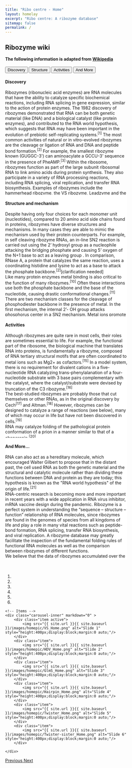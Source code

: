 ```yaml
---
title: "Ribo centre - Home"
layout: homelay
excerpt: "Ribo centre: A ribozyme database"
sitemap: false
permalink: /
---
```




## Ribozyme wiki

**The following information is adapted from [Wikipedia](https://en.wikipedia.org/)**

<script src="https://ajax.googleapis.com/ajax/libs/jquery/2.1.3/jquery.min.js"></script><br>
<!--<script type="text/javascript" src="{{ site.url }}{{ site.baseurl }}/js/ribozyme.js"></script>-->

<!--<div style="width: 100%;height: 100%; overflow-x:hidden;">-->
<head>
<meta name="viewport" content="width=device-width, initial-scale=1">
<style>
* {box-sizing: border-box}

/* Set height of body and the document to 100% */

/* Style tab links */
.tablink {
  background-color: #0874c4;
  color: black;
  float: left;
  border: none;
  outline: none;
  cursor: pointer;
  padding: 8px 16px;
  font-size: 17px;
  width: 25%;
}
p {
    margin: 0 0 0px;
}
.tablink:hover {
  background-color: #777;
}

/* Style the tab content (and add height:100% for full page content) */
.tabcontent {
  color: black;
  display: none;
  padding: 20px 20px;
  height: 100%;
}

#Home {background-color: white}
#News {background-color: white;}
#Contact {background-color: white;}
#About {background-color: white;}
</style>
</head>
<body>


<button class="tablink" onclick="openPage('Home', this, 'white')">Discovery</button>
<button class="tablink" onclick="openPage('News', this, 'white')" id="defaultOpen">Structure</button>
<button class="tablink" onclick="openPage('Contact', this, 'white')">Activities</button>
<button class="tablink" onclick="openPage('About', this, 'white')">And More</button>

<div id="Home" class="tabcontent" style="width: 100%;height: 400px; overflow-x:hidden;overflow-y: auto;">
  
  <h4>Discovery</h4>
  <p>Ribozymes (ribonucleic acid enzymes) are RNA molecules that have the ability to catalyze specific biochemical reactions, including RNA splicing in gene expression, similar to the action of protein enzymes. The 1982 discovery of ribozymes demonstrated that RNA can be both genetic material (like DNA) and a biological catalyst (like protein enzymes), and contributed to the RNA world hypothesis, which suggests that RNA may have been important in the evolution of prebiotic self-replicating systems.<sup>[1]</sup> The most common activities of natural or in vitro-evolved ribozymes are the cleavage or ligation of RNA and DNA and peptide bond formation.<sup>[2]</sup> For example, the smallest ribozyme known (GUGGC-3') can aminoacylate a GCCU-3' sequence in the presence of PheAMP.<sup>[3]</sup> Within the ribosome, ribozymes function as part of the large subunit ribosomal RNA to link amino acids during protein synthesis. They also participate in a variety of RNA processing reactions, including RNA splicing, viral replication, and transfer RNA biosynthesis. Examples of ribozymes include the hammerhead ribozyme, the VS ribozyme, Leadzyme and the hairpin ribozyme.<br>
  Before the discovery of ribozymes, enzymes, which are defined as catalytic proteins,<sup>[6]</sup> were the only known biological catalysts. In 1967, Carl Woese, Francis Crick, and Leslie Orgel were the first to suggest that RNA could act as a catalyst. This idea was based upon the discovery that RNA can form complex secondary structures.<sup>[7]</sup> These ribozymes were found in the intron of an RNA transcript, which removed itself from the transcript, as well as in the RNA component of the RNase P complex, which is involved in the maturation of pre-tRNAs. In 1989, Thomas R. Cech and Sidney Altman shared the Nobel Prize in chemistry for their "discovery of catalytic properties of RNA."<sup>[8]</sup> The term ribozyme was first introduced by Kelly Kruger et al. in 1982 in a paper published in Cell.<sup>[1]</sup><br>
  It had been a firmly established belief in biology that catalysis was reserved for proteins. However, the idea of RNA catalysis is motivated in part by the old question regarding the origin of life: Which comes first, enzymes that do the work of the cell or nucleic acids that carry the information required to produce the enzymes? The concept of "ribonucleic acids as catalysts" circumvents this problem. RNA, in essence, can be both the chicken and the egg.<sup>[9]</sup><br>
  In the 1980s Thomas Cech, at the University of Colorado at Boulder, was studying the excision of introns in a ribosomal RNA gene in Tetrahymena thermophila. While trying to purify the enzyme responsible for the splicing reaction, he found that the intron could be spliced out in the absence of any added cell extract. As much as they tried, Cech and his colleagues could not identify any protein associated with the splicing reaction. After much work, Cech proposed that the intron sequence portion of the RNA could break and reform phosphodiester bonds. At about the same time, Sidney Altman, a professor at Yale University, was studying the way tRNA molecules are processed in the cell when he and his colleagues isolated an enzyme called RNase-P, which is responsible for conversion of a precursor tRNA into the active tRNA. Much to their surprise, they found that RNase-P contained RNA in addition to protein and that RNA was an essential component of the active enzyme. This was such a foreign idea that they had difficulty publishing their findings. The following year, Altman demonstrated that RNA can act as a catalyst by showing that the RNase-P RNA subunit could catalyze the cleavage of precursor tRNA into active tRNA in the absence of any protein component.<br>
  Since Cech's and Altman's discovery, other investigators have discovered other examples of self-cleaving RNA or catalytic RNA molecules. Many ribozymes have either a hairpin – or hammerhead – shaped active center and a unique secondary structure that allows them to cleave other RNA molecules at specific sequences. It is now possible to make ribozymes that will specifically cleave any RNA molecule. These RNA catalysts may have pharmaceutical applications. For example, a ribozyme has been designed to cleave the RNA of HIV. If such a ribozyme were made by a cell, all incoming virus particles would have their RNA genome cleaved by the ribozyme, which would prevent infection.<br>
  
  You can find more details in <a href="https://www.ribocentre.org/ribozyme/">Ribozyme</a> pages and click the link into the single ribozyme page such as <a href="https://www.ribocentre.org/docs/twister.html">Twister</a>.The page gives the information of research timeline,structure,catalysis and relative publications.<br><br>

  [1] Kruger K, Grabowski PJ, Zaug AJ, Sands J, Gottschling DE, Cech TR (November 1982). "Self-splicing RNA: autoexcision and autocyclization of the ribosomal RNA intervening sequence of Tetrahymena". Cell. 31 (1): 147–157. doi:10.1016/0092-8674(82)90414-7. PMID 6297745. S2CID 14787080.<br>
  [2] Fedor MJ, Williamson JR (May 2005). "The catalytic diversity of RNAs". Nature Reviews. Molecular Cell Biology. 6 (5): 399–412. doi:10.1038/nrm1647. PMID 15956979. S2CID 33304782.<br>
  [3] Yarus M (October 2011). "The meaning of a minuscule ribozyme". Philosophical Transactions of the Royal Society of London. Series B, Biological Sciences. 366 (1580): 2902–2909. doi:10.1098/rstb.2011.0139. PMC 3158920. PMID 21930581.<br>
  [4] Martin LL, Unrau PJ, Müller UF (January 2015). "RNA synthesis by in vitro selected ribozymes for recreating an RNA world". Life. Basel, Switzerland. 5 (1): 247–68. doi:10.3390/life5010247. PMC 4390851. PMID 25610978.<br>
  [5] Hean J, Weinberg MS (2008). "The Hammerhead Ribozyme Revisited: New Biological Insights for the Development of Therapeutic Agents and for Reverse Genomics Applications". In Morris KL (ed.). RNA and the Regulation of Gene Expression: A Hidden Layer of Complexity. Norfolk, England: Caister Academic Press. ISBN 978-1-904455-25-7.<br>
  [6] Enzyme definition Dictionary.com Accessed 6 April 2007<br>
  [7] Woese C (1967). The Genetic Code. New York: Harper and Row.
  [8] The Nobel Prize in Chemistry 1989 was awarded to Thomas R. Cech and Sidney Altman "for their discovery of catalytic properties of RNA".<br>
  [9] Visser CM (1984). "Evolution of biocatalysis 1. Possible pre-genetic-code RNA catalysts which are their own replicase". Origins of Life. 14 (1–4): 291–300. Bibcode:1984OrLi...14..291V. doi:10.1007/BF00933670. PMID 6205343. S2CID 31409366.<br>
  </p>
</div>

<div id="News" class="tabcontent" style="width: 100%;height: 400px; overflow-x:hidden;overflow-y: auto;">
  <h4>Structure and mechanism</h4>
  <p>Despite having only four choices for each monomer unit (nucleotides), compared to 20 amino acid side chains found in proteins, ribozymes have diverse structures and mechanisms. In many cases they are able to mimic the mechanism used by their protein counterparts. For example, in self cleaving ribozyme RNAs, an in-line SN2 reaction is carried out using the 2’ hydroxyl group as a nucleophile attacking the bridging phosphate and causing 5’ oxygen of the N+1 base to act as a leaving group . In comparison, RNase A, a protein that catalyzes the same reaction, uses a coordinating histidine and lysine to act as a base to attack the phosphate backbone.<sup>[2]</sup>[clarification needed]<br>
  Like many protein enzymes metal binding is also critical to the function of many ribozymes.<sup>[10]</sup> Often these interactions use both the phosphate backbone and the base of the nucleotide, causing drastic conformational changes.<sup>[11]</sup> There are two mechanism classes for the cleavage of phosphodiester backbone in the presence of metal. In the first mechanism, the internal 2’- OH group attacks phosphorus center in a SN2 mechanism. Metal ions promote this reaction by first coordinating the phosphate oxygen and later stabling the oxyanion. The second mechanism also follows a SN2 displacement, but the nucleophile comes from water or exogenous hydroxyl groups rather than RNA itself. The smallest ribozyme is UUU, which can promote the cleavage between G and A of the GAAA tetranucleotide via the first mechanism in the presence of Mn2+. The reason why this trinucleotide rather than the complementary tetramer catalyze this reaction may be because the UUU-AAA pairing is the weakest and most flexible trinucleotide among the 64 conformations, which provides the binding site for Mn2+.<sup>[12]</sup><br>
  Phosphoryl transfer can also be catalyzed without metal ions. For example, pancreatic ribonuclease A and hepatitis delta virus(HDV) ribozymes can catalyze the cleavage of RNA backbone through acid-base catalysis without metal ions.<sup>[13]</sup><sup>[14]</sup> Hairpin ribozyme can also catalyze the self-cleavage of RNA without metal ions but the mechanism is still unclear.<sup>[14]</sup><br>
  Ribozyme can also catalyze the formation of peptide bond between adjacent amino acid by lowering the activation entropy.<sup>[13]</sup>
  <br>
  You can find more details in <a href="https://www.ribocentre.org/ribozyme/">Ribozyme</a>and <a href="https://www.ribocentre.org/structure/" target="_blank">Structure</a>pages!<br><br>
  [10]Pyle AM (August 1993). "Ribozymes: a distinct class of metalloenzymes". Science. 261 (5122): 709–714. Bibcode:1993Sci...261..709P. doi:10.1126/science.7688142. PMID 7688142.<br>
  [11] Freisinger E, Sigel RK (2007). "From nucleotides to ribozymes—A comparison of their metal ion binding properties" (PDF). Coord. Chem. Rev. 251 (13–14): 1834–1851. doi:10.1016/j.ccr.2007.03.008.<br>
  [12] Pyle AM (August 1993). "Ribozymes: a distinct class of metalloenzymes". Science. 261 (5122): 709–714. Bibcode:1993Sci...261..709P. doi:10.1126/science.7688142. JSTOR 2882234. PMID 7688142.<br>
  [13] Lilley DM (October 2011). "Mechanisms of RNA catalysis". Philosophical Transactions of the Royal Society of London. Series B, Biological Sciences. 366 (1580): 2910–2917. doi:10.1098/rstb.2011.0132. JSTOR 23035661. PMC 3158914. PMID 21930582.<br>
  [14] Doudna JA, Cech TR (July 2002). "The chemical repertoire of natural ribozymes". Nature. 418 (6894): 222–228.Bibcode:2002Natur.418..222D. doi:10.1038/418222a. PMID 12110898. S2CID 4417095.<br>
  </p> 
</div>

<div id="Contact" class="tabcontent" style="width: 100%;height: 400px; overflow-x:hidden;overflow-y: auto;">
  <h4>Activities</h4>
  <p>Although ribozymes are quite rare in most cells, their roles are sometimes essential to life. For example, the functional part of the ribosome, the biological machine that translates RNA into proteins, is fundamentally a ribozyme, composed of RNA tertiary structural motifs that are often coordinated to metal ions such as Mg2+ as cofactors.<sup>[15]</sup> In a model system, there is no requirement for divalent cations in a five-nucleotide RNA catalyzing trans-phenylalanation of a four-nucleotide substrate with 3 base pairs complementary with the catalyst, where the catalyst/substrate were devised by truncation of the C3 ribozyme.<sup>[16]</sup><br>
  The best-studied ribozymes are probably those that cut themselves or other RNAs, as in the original discovery by Cech<sup>[17]</sup> and Altman.<sup>[18]</sup> However, ribozymes can be designed to catalyze a range of reactions (see below), many of which may occur in life but have not been discovered in cells.<sup>[19]</sup><br>
  RNA may catalyze folding of the pathological protein conformation of a prion in a manner similar to that of a chaperonin.<sup>[20]</sup><br>
  You can find more catalysis details in <a href="https://www.ribocentre.org/catalysis/" target="_blank">Catalysis</a> page!<br><br>

  [15]Ban N, Nissen P, Hansen J, Moore PB, Steitz TA (August 2000). "The complete atomic structure of the large ribosomal subunit at 2.4 A resolution". Science. 289 (5481): 905–920. Bibcode:2000Sci...289..905B. CiteSeerX 10.1.1.58.2271. doi:10.1126/science.289.5481.905. PMID 10937989.<br>
  [16]Turk RM, Chumachenko NV, Yarus M (March 2010). "Multiple translational products from a five-nucleotide ribozyme". Proceedings of the National Academy of Sciences of the United States of America. 107 (10): 4585–4589. Bibcode:2010PNAS..107.4585T. doi:10.1073/pnas.0912895107. PMC 2826339. PMID 20176971.<br>
  [17]Cech TR (August 2000). "Structural biology. The ribosome is a ribozyme". Science. 289 (5481): 878–879. doi:10.1126/science.289.5481.878. PMID 10960319. S2CID 24172338.<br>
  [18]Altman S (August 1990). "Nobel lecture. Enzymatic cleavage of RNA by RNA". Bioscience Reports. 10 (4): 317–337. doi:10.1007/BF01117232. PMID 1701103. S2CID 12733970.<br>
  [19]Walter NG, Engelke DR (October 2002). "Ribozymes: catalytic RNAs that cut things, make things, and do odd and useful jobs". Biologist. 49 (5): 199–203. PMC 3770912. PMID 12391409.<br>
  [20]Supattapone S (June 2004). "Prion protein conversion in vitro". Journal of Molecular Medicine. 82 (6): 348–356. doi:10.1007/s00109-004-0534-3. PMID 15014886. S2CID 24908667.<br></p>
</div>

<div id="About" class="tabcontent" style="width: 100%;height: 400px; overflow-x:hidden;overflow-y: auto;">
  <h4>And More...</h4>
  <p>RNA can also act as a hereditary molecule, which encouraged Walter Gilbert to propose that in the distant past, the cell used RNA as both the genetic material and the structural and catalytic molecule rather than dividing these functions between DNA and protein as they are today; this hypothesis is known as the "RNA world hypothesis" of the origin of life.<sup>[21]</sup><br>
  RNA-centric research is becoming more and more important in recent years with a wide application in RNA virus inhibitor, mRNA vaccine design during the pandemic. Ribozyme is a perfect system in understanding the “sequence – structure – function” relationship of RNA molecules, since ribozymes are found in the genomes of species from all kingdoms of life and play a role in many vital reactions such as peptide-bond formation, RNA splicing, transfer RNA biosynthesis, and viral replication. A ribozyme database may greatly facilitate the inspection of the fundamental folding rules of functional RNA molecules as well as the comparison between ribozymes of different functions.<br>
  We believe that the data of ribozymes accumulated over the last 40 years would better serve the scientific community if presented as an online resource.Users are more than welcome to submit new ribozyme cases or related comments through the submission portal to help us improve our database easier to be used.<br>

  You can find more details,such as how to use this database or summit a new discovery in <a href="https://www.ribocentre.org/Helps/" target="_blank">Helps</a> page! <br><br>

  [21]Gilbert W (1986). "Origin of life: The RNA world". Nature. 319 (6055): 618. Bibcode:1986Natur.319..618G. doi:10.1038/319618a0. S2CID 8026658
  </p>
</div>

<script>
function openPage(pageName,elmnt,color) {
  var i, tabcontent, tablinks;
  tabcontent = document.getElementsByClassName("tabcontent");
  for (i = 0; i < tabcontent.length; i++) {
    tabcontent[i].style.display = "none";
  }
  tablinks = document.getElementsByClassName("tablink");
  for (i = 0; i < tablinks.length; i++) {
    tablinks[i].style.backgroundColor = "";
  }
  document.getElementById(pageName).style.display = "block";
  elmnt.style.backgroundColor = color;
}

// Get the element with id="defaultOpen" and click on it
document.getElementById("defaultOpen").click();
</script>
   
</body>

 




  
 

<!--<div class="gcse-searchbox-only"></div>
<div id="cse" style="width: 100%;">Loading</div>
<script src="http://www.google.com/jsapi" type="text/javascript"></script>
<script type="text/javascript">
  google.load('search', '1', {language : 'zh-CN'});
  google.setOnLoadCallback(function() {
    var customSearchControl = new google.search.CustomSearchControl('008229143262561549995:lqp6wdiqhsm');
    customSearchControl.setResultSetSize(google.search.Search.FILTERED_CSE_RESULTSET);
    customSearchControl.draw('cse');
  }, true);
</script>
<link rel="stylesheet" href="http://www.google.com/cse/style/look/default.css" type="text/css" />-->

<!--<form name="cse" id="searchbox" action="/search.html">
  <input type="hidden" name="cref" value="" />
  <input type="hidden" name="ie" value="utf-8" />
  <input type="hidden" name="hl" value="zh-CN" />
  <input name="q" type="text" size="40" />
  <input type="submit" name="sa" value="Search" />
</form>
<form name="cse" id="searchbox_demo" action="http://www.google.com/cse">
  <input type="hidden" name="cref" value="" />
  <input type="hidden" name="ie" value="utf-8" />
  <input type="hidden" name="hl" value="zh-CN" />
  <input name="q" type="text" size="40" />
  <input type="submit" name="sa" value="搜索" />
</form>
<script type="text/javascript" src="http://www.google.com/cse/tools/onthefly?form=searchbox_demo&lang=zh-CN"></script>-->
<!--<div class="pull-right">
    <form action="/search.html" class="navbar-search">
        <input type="text" placeholder="search" class="search-query input-medium" name="q">
        <button class="icon nav-search" type="submit"><i class="icon-search icon-white"></i></button>
    </form>
</div>
<div id="cse" style="width: 100%;">Loading</div>
<script src="http://www.google.com/jsapi" type="text/javascript"></script>
<script type="text/javascript"> 
  google.load('search', '1', {language : 'zh-CN', style : google.loader.themes.SHINY});
  google.setOnLoadCallback(function() {
    var customSearchOptions = {};  var customSearchControl = new google.search.CustomSearchControl(
      'xxxxxxxxxxxxxxxxxxxxxxxxxxxxxxxxx', customSearchOptions);
    customSearchControl.setResultSetSize(google.search.Search.FILTERED_CSE_RESULTSET);
    customSearchControl.draw('cse');
  }, true);
</script>-->

<!--<script src="/js/jquery-1.7.1.min.js" type="text/javascript" charset="utf-8"></script>
<script src="/js/lunr.min.js" type="text/javascript" charset="utf-8"></script>
<script src="/js/mustache.js" type="text/javascript" charset="utf-8"></script>
<script src="/js/date.format.js" type="text/javascript" charset="utf-8"></script>
<script src="/js/URI.min.js" type="text/javascript" charset="utf-8"></script>
<script src="/js/jquery.lunr.search.js" type="text/javascript" charset="utf-8"></script>


<div id="search">
	<form action="/search" method="get">
		<input type="text" id="search-query" name="q" placeholder="Search" autocomplete="off">
	</form>
</div>

<section id="search-results" style="display: none;">
	<p>Search results</p>
	<div class="entries">
	</div>
</section>


{% raw %}
<script id="search-results-template" type="text/mustache">
	{{#entries}}
		<article>
			<h3>
				{{#date}}<small><time datetime="{{pubdate}}" pubdate>{{displaydate}}</time></small>{{/date}}
				<a href="{{url}}">{{title}}</a>
			</h3>
		</article>
	{{/entries}}
</script>
{% endraw %}

<script type="text/javascript">
	$(function() {
		$('#search-query').lunrSearch({
			indexUrl: '/search.json',             // URL of the `search.json` index data for your site
			results:  '#search-results',          // jQuery selector for the search results container
			entries:  '.entries',                 // jQuery selector for the element to contain the results list, must be a child of the results element above.
			template: '#search-results-template'  // jQuery selector for the Mustache.js template
		});
	});
</script>
<br><br>Try to find something interesting to you ...

<meta name="viewport" content="width=device-width, initial-scale=1">
<head>
</head>
<style type="text/css">
</style>
<!--<div class="well">-->
<!--<script async src="https://cse.google.com/cse.js?cx=2dcb771063bc36a13"></script>
<div class="gcse-searchbox-only"></div>

  <p>Example:&nbsp;
    <a href="https://www.ribocentre.org/search.html?q=rna#gsc.tab=0&gsc.q=rna&gsc.page=1"  target="_blank">RNA</a>&nbsp;&nbsp;
    <a href="https://www.ribocentre.org/search.html?q=Ribo#gsc.tab=0&gsc.q=Ribo&gsc.page=1"  target="_blank">Ribo</a>&nbsp;&nbsp;
    <a href="https://www.ribocentre.org/search.html?q=Sequence#gsc.tab=0&gsc.q=Sequence&gsc.page=1"  target="_blank">Sequence</a>&nbsp;&nbsp;
    <a href="https://www.ribocentre.org/search.html?q=breaker#gsc.tab=0&gsc.q=breaker&gsc.page=1"  target="_blank">Breaker</a>&nbsp;&nbsp;
  </p>
  <p><b>BROWSE:&nbsp;</b>
    <a href="https://www.ribocentre.org/ribozyme">Ribozymes</a>&nbsp;&nbsp;
    <a href="https://www.ribocentre.org/publications">Publications</a>&nbsp;&nbsp;
    <a href="https://www.ribocentre.org/docs/VS-ribozyme.html" target="_blank"> VS with 3D structures</a>&nbsp;&nbsp;
    <a href="https://www.ribocentre.org/Helps">Teams</a>&nbsp;&nbsp;
  </p>
<br>-->
<br><br>
<div id="ribozymewikisection0"></div>

<div markdown="0" id="carousel" class="carousel slide" data-ride="carousel" data-interval="4000" data-pause="hover" >
    <!-- Menu -->
    <ol class="carousel-indicators" style="weight:300px;">
        <li data-target="#carousel" data-slide-to="0" class="active"></li>
        <li data-target="#carousel" data-slide-to="1"></li>
        <li data-target="#carousel" data-slide-to="2"></li>
        <li data-target="#carousel" data-slide-to="3"></li>
        <li data-target="#carousel" data-slide-to="4"></li>
        <li data-target="#carousel" data-slide-to="5"></li>
    </ol>

    <!-- Items -->
    <div class="carousel-inner" markdown="0" >
        <div class="item active">
            <img src="{{ site.url }}{{ site.baseurl }}/images/homepic/VS_Home.png" alt="Slide 1" style="height:400px;display:block;margin:0 auto;"/>
        </div>
        <div class="item">
            <img src="{{ site.url }}{{ site.baseurl }}/images/homepic/HDV_Home.png" alt="Slide 2" style="height:400px;display:block;margin:0 auto;"/>
        </div>
        <div class="item">
            <img src="{{ site.url }}{{ site.baseurl }}/images/homepic/GlmS_Home.png" alt="Slide 3" style="height:400px;display:block;margin:0 auto;"/>
        </div>
        <div class="item">
            <img src="{{ site.url }}{{ site.baseurl }}/images/homepic/Hairpin_Home.png" alt="Slide 4" style="height:400px;display:block;margin:0 auto;"/>
        </div>
        <div class="item">
            <img src="{{ site.url }}{{ site.baseurl }}/images/homepic/Twister_Home.png" alt="Slide 5" style="height:400px;display:block;margin:0 auto;"/>
        </div>
        <div class="item">
            <img src="{{ site.url }}{{ site.baseurl }}/images/homepic/Twister-sister_Home.png" alt="Slide 6" style="height:400px;display:block;margin:0 auto;"/>
        </div>

    </div>
  <a class="left carousel-control" href="#carousel" role="button" data-slide="prev">
    <span class="glyphicon glyphicon-chevron-left" aria-hidden="true"></span>
    <span class="sr-only">Previous</span>
  </a>
  <a class="right carousel-control" href="#carousel" role="button" data-slide="next">
    <span class="glyphicon glyphicon-chevron-right" aria-hidden="true"></span>
    <span class="sr-only">Next</span>
  </a>
</div>

<div id="ribozymewikisection1"></div>
<div id="ribozymewikisection2"></div>
<div id="ribozymewikisection3"></div>
<div id="ribozymewikisection4"></div>
<div id="ribozymewikisection5"></div><br>



<!--</div><br>-->




